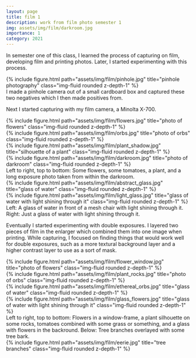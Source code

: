```yaml
---
layout: page
title: film 1
description: work from film photo semester 1
img: assets/img/film/darkroom.jpg
importance: 1
category: 2021
---
```


In semester one of this class, I learned the process of capturing on film, developing film and printing photos. Later, I started experimenting with this process.

<div class="row">
    <div class="col-sm mt-3 mt-md-0">
        {% include figure.html path="assets/img/film/pinhole.jpg" title="pinhole photography" class="img-fluid rounded z-depth-1" %}
    </div>
</div>
<div class="caption">
    I made a pinhole camera out of a small cardboard box and captured these two negatives which I then made positives from.
</div>

Next I started capturing with my film camera, a Minolta X-700.

<div class="row">
    <div class="col-sm mt-3 mt-md-0">
        {% include figure.html path="assets/img/film/flowers.jpg" title="photo of flowers" class="img-fluid rounded z-depth-1" %}
    </div>
    <div class="col-sm mt-3 mt-md-0">
        {% include figure.html path="assets/img/film/orbs.jpg" title="photo of orbs" class="img-fluid rounded z-depth-1" %}
    </div>
</div>
<div class="row">
    <div class="col-sm mt-3 mt-md-0">
        {% include figure.html path="assets/img/film/plant_shadow.jpg" title="silhouette of a plant" class="img-fluid rounded z-depth-1" %}
    </div>
    <div class="col-sm mt-3 mt-md-0">
        {% include figure.html path="assets/img/film/darkroom.jpg" title="photo of darkroom" class="img-fluid rounded z-depth-1" %}
    </div>
</div>
<div class="caption">
    Left to right, top to bottom: Some flowers, some tomatoes, a plant, and a long exposure photo taken from within the darkroom.
</div>

<div class="row justify-content-sm-center">
    <div class="col-sm-8 mt-3 mt-md-0">
        {% include figure.html path="assets/img/film/abstract_glass.jpg" title="glass of water" class="img-fluid rounded z-depth-1" %}
    </div>
    <div class="col-sm-4 mt-3 mt-md-0">
        {% include figure.html path="assets/img/film/light_glass.jpg" title="glass of water with light shining through it" class="img-fluid rounded z-depth-1" %}
    </div>
</div>
<div class="caption">
    Left: A glass of water in front of a mesh chair with light shining through it. Right: Just a glass of water with light shining through it.
</div>

Eventually I started experimenting with double exposures. I layered two pieces of film in the enlarger which combined them into one image when printing. While capturing, I focused on finding things that would work well for double exposures, such as a more textural background layer and a higher contrast layer to use as a sort of mask.

<div class="row">
    <div class="col-sm mt-3 mt-md-0">
        {% include figure.html path="assets/img/film/flower_window.jpg" title="photo of flowers" class="img-fluid rounded z-depth-1" %}
    </div>
    <div class="col-sm mt-3 mt-md-0">
        {% include figure.html path="assets/img/film/plant_rocks.jpg" title="photo of orbs" class="img-fluid rounded z-depth-1" %}
    </div>
</div>
<div class="row justify-content-sm-center">
    <div class="col-sm-8 mt-3 mt-md-0">
        {% include figure.html path="assets/img/film/ethereal_orbs.jpg" title="glass of water" class="img-fluid rounded z-depth-1" %}
    </div>
    <div class="col-sm-4 mt-3 mt-md-0">
        {% include figure.html path="assets/img/film/glass_flowers.jpg" title="glass of water with light shining through it" class="img-fluid rounded z-depth-1" %}
    </div>
</div>
<div class="caption">
    Left to right, top to bottom: Flowers in a window-frame, a plant silhouette on some rocks, tomatoes combined with some grass or something, and a glass with flowers in the backround. Below: Tree branches overlayed with some tree bark.
</div>

<div class="row">
    <div class="col-sm mt-3 mt-md-0">
        {% include figure.html path="assets/img/film/eerie.jpg" title="tree branches" class="img-fluid rounded z-depth-1" %}
    </div>
</div>